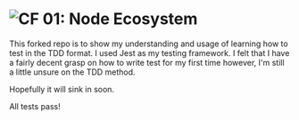 ![CF](https://camo.githubusercontent.com/70edab54bba80edb7493cad3135e9606781cbb6b/687474703a2f2f692e696d6775722e636f6d2f377635415363382e706e67) 01: Node Ecosystem
===

This forked repo is to show my understanding and usage of learning how to test in the TDD format. I used Jest as my testing framework. I felt that I have a fairly decent grasp on how to write test for my first time however, I'm still a little unsure on the TDD method.

Hopefully it will sink in soon. 

All tests pass!
